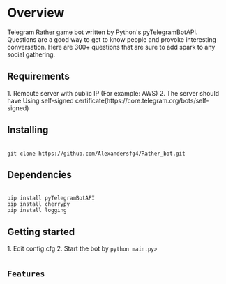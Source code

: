 <h1>Overview</h1>
Telegram Rather game bot written by Python's pyTelegramBotAPI.
Questions are a good way to get to know people and provoke interesting conversation. Here are 300+ questions that are sure to add spark to any social gathering.

<h2>Requirements</h2>
1. Remoute server with public IP (For example: AWS)
2. The server should have Using self-signed certificate(https://core.telegram.org/bots/self-signed)

<h2>Installing</h2><br>
<code>git clone https://github.com/Alexandersfg4/Rather_bot.git</code></br>


<h2>Dependencies</h2><br>
<code>pip install pyTelegramBotAPI</code></br>
<code>pip install cherrypy</code>
<br><code>pip install logging</code></br>

<h2>Getting started</h2>
1. Edit config.cfg 
2. Start the bot by <code>python main.py>
  
<h2>Features</h2>

